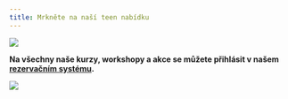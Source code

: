 ```yaml
---
title: Mrkněte na naší teen nabídku
---
```

![](/images/uploads/teen_web.jpg)

**Na všechny naše kurzy, workshopy a akce se můžete přihlásit v našem [rezervačním systému](https://vigvam.webooker.eu/).**

![](/images/uploads/baner_cj.jpg)